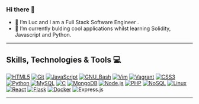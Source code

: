 ### Hi there 👋


- 🔭 I’m Luc and I am a Full Stack Software Engineer .
- 🌱 I’m currently bulding cool applications whilst learning Solidity, Javascript and Python.

---

## Skills, Technologies & Tools :computer:

[![HTML5](https://img.shields.io/badge/HTML5-E34F26?style=for-the-badge&logo=html5&labelColor=282828)](https://developer.mozilla.org/en-US/docs/Web/HTML)
[![Git](https://img.shields.io/badge/Git-F05032?style=for-the-badge&logo=git&labelColor=282828)](https://git-scm.com/)
[![JavaScript](https://img.shields.io/badge/JavaScript-F7DF1E?style=for-the-badge&logo=javascript&labelColor=282828)](https://developer.mozilla.org/en-US/docs/Web/javascript)
[![GNU_Bash](https://img.shields.io/badge/GNU%20Bash-4EAA25?style=for-the-badge&logo=gnu-bash&labelColor=282828)](https://www.gnu.org/software/bash/)
[![Vim](https://img.shields.io/badge/Vim-019733?style=for-the-badge&logo=vim&labelColor=282828)](https://www.vim.org/)
[![Vagrant](https://img.shields.io/badge/Vagrant-1563FF?style=for-the-badge&logo=vagrant&labelColor=282828)](https://www.vagrantup.com/)
[![CSS3](https://img.shields.io/badge/CSS3-1572B6?style=for-the-badge&logo=css3&labelColor=282828)](https://developer.mozilla.org/en-US/docs/Web/CSS/)
[![Python](https://img.shields.io/badge/Python-3776AB?style=for-the-badge&logo=python&labelColor=282828)](https://www.python.org/)
[![MySQL](https://img.shields.io/badge/MySQL-4479A1?style=for-the-badge&logo=mysql&labelColor=282828)](https://www.mysql.com/)
[![C](https://img.shields.io/badge/Language-A8B9CC?style=for-the-badge&logo=c&labelColor=282829)](https://www.gnu.org/software/gnu-c-manual/gnu-c-manual.html)
[![MongoDB](https://img.shields.io/badge/MongoDB-47A248?style=for-the-badge&logo=mongodb&labelColor=282828)](https://www.mongodb.com/)
[![Node.js](https://img.shields.io/badge/Node.js-339933?style=for-the-badge&logo=node.js&labelColor=282828)](https://nodejs.org/)
[![PHP](https://img.shields.io/badge/PHP-777BB4?style=for-the-badge&logo=php&labelColor=282828)](https://www.php.net/)
[![NoSQL](https://img.shields.io/badge/NoSQL-02569B?style=for-the-badge&logo=nosql&labelColor=282828)](https://en.wikipedia.org/wiki/NoSQL)
[![Linux](https://img.shields.io/badge/Linux-FCC624?style=for-the-badge&logo=linux&labelColor=282828)](https://www.linux.org/)
[![React](https://img.shields.io/badge/React-61DAFB?style=for-the-badge&logo=react&labelColor=282828)](https://reactjs.org/)
[![Flask](https://img.shields.io/badge/Flask-000000?style=for-the-badge&logo=flask&labelColor=282828)](https://flask.palletsprojects.com/)
[![Docker](https://img.shields.io/badge/Docker-2496ED?style=for-the-badge&logo=docker&labelColor=282828)](https://www.docker.com/)
![Express.js](https://img.shields.io/badge/Express.js-000000?style=for-the-badge&logo=express&logoColor=white)



---
